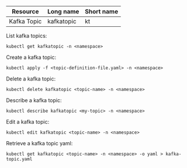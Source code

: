| Resource  | Long name | Short name |
| ------------- | ------------- | ------------- |
| Kafka Topic  | kafkatopic  | kt |

List kafka topics:
```
kubectl get kafkatopic -n <namespace>
```

Create a kafka topic:
```
kubectl apply -f <topic-definition-file.yaml> -n <namespace>
```

Delete a kafka topic:
```
kubectl delete kafkatopic <topic-name> -n <namespace>
```

Describe a kafka topic:
```
kubectl describe kafkatopic <my-topic> -n <namespace>
```

Edit a kafka topic:
```
kubectl edit kafkatopic <topic-name> -n <namespace>
```

Retrieve a kafka topic yaml:
```
kubectl get kafkatopic <topic-name> -n <namespace> -o yaml > kafka-topic.yaml
```
